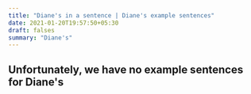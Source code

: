 ```yaml
---
title: "Diane's in a sentence | Diane's example sentences"
date: 2021-01-20T19:57:50+05:30
draft: falses
summary: "Diane's"
---
```

## Unfortunately, we have no example sentences for Diane's                 
